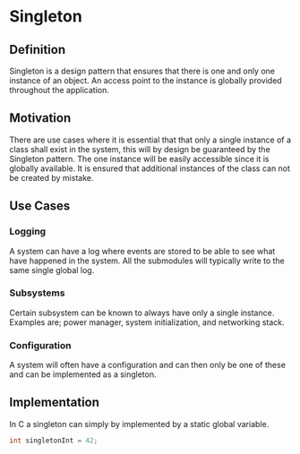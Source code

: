 # Singleton

## Definition

Singleton is a design pattern that ensures that there is one and only one instance of an object. An access point to the instance is globally provided throughout the application.

## Motivation

There are use cases where it is essential that that only a single instance of a class shall exist in the system, this will by design be guaranteed by the Singleton pattern. The one instance will be easily accessible since it is globally available. It is ensured that additional instances of the class can not be created by mistake.

## Use Cases

### Logging

A system can have a log where events are stored to be able to see what have happened in the system. All the submodules will typically write to the same single global log.

### Subsystems

Certain subsystem can be known to always have only a single instance. Examples are; power manager, system initialization, and networking stack.

### Configuration

A system will often have a configuration and can then only be one of these and can be implemented as a singleton.

## Implementation

In C a singleton can simply by implemented by a static global variable.

```c
int singletonInt = 42;
```
